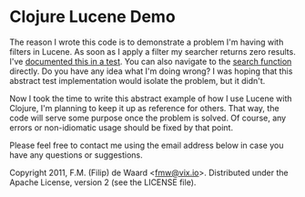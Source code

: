 Clojure Lucene Demo
===================

The reason I wrote this code is to demonstrate a problem I'm having with
filters in Lucene. As soon as I apply a filter my searcher returns zero
results. I've [documented this in a test][test-search]. You can also navigate
to the [search function][search] directly. Do you have any idea what I'm doing
wrong? I was hoping that this abstract test implementation would isolate the
problem, but it didn't.

Now I took the time to write this abstract example of how I use Lucene with
Clojure, I'm planning to keep it up as reference for others. That way, the
code will serve some purpose once the problem is solved. Of course, any errors
or non-idiomatic usage should be fixed by that point.

Please feel free to contact me using the email address below in case
you have any questions or suggestions.

[test-search]: https://github.com/fmw/clojure-lucene-demo/blob/master/test/clojure_lucene_demo/test/core.clj#L302

[search]: https://github.com/fmw/clojure-lucene-demo/blob/master/src/clojure_lucene_demo/core.clj#L115

Copyright 2011, F.M. (Filip) de Waard <<fmw@vix.io>>.
Distributed under the Apache License, version 2 (see the LICENSE file).

